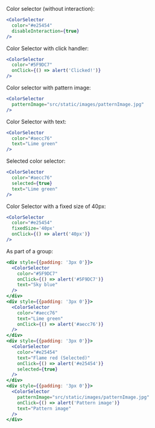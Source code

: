 Color selector (without interaction):

```jsx
<ColorSelector
  color="#e25454"
  disableInteraction={true}
/>
```

Color Selector with click handler:

```jsx
<ColorSelector
  color="#5F9DC7"
  onClick={() => alert('Clicked!')}
/>
```

Color selector with pattern image:

```jsx
<ColorSelector
  patternImage="src/static/images/patternImage.jpg"
/>
```

Color Selector with text:

```jsx
<ColorSelector
  color="#aecc76"
  text="Lime green"
/>
```

Selected color selector:

```jsx
<ColorSelector
  color="#aecc76"
  selected={true}
  text="Lime green"
/>
```

Color Selector with a fixed size of 40px:

```jsx
<ColorSelector
  color="#e25454"
  fixedSize='40px'
  onClick={() => alert('40px')}
/>
```

As part of a group:

```jsx
<div style={{padding: '3px 0'}}>
  <ColorSelector
    color="#5F9DC7"
    onClick={() => alert('#5F9DC7')}
    text="Sky blue"
  />
</div>
<div style={{padding: '3px 0'}}>
  <ColorSelector
    color="#aecc76"
    text="Lime green"
    onClick={() => alert('#aecc76')}
  />
</div>
<div style={{padding: '3px 0'}}>
  <ColorSelector
    color="#e25454"
    text="Flame red (Selected)"
    onClick={() => alert('#e25454')}
    selected={true}
  />
</div>
<div style={{padding: '3px 0'}}>
  <ColorSelector
    patternImage="src/static/images/patternImage.jpg"
    onClick={() => alert('Pattern image')}
    text="Pattern image"
  />
</div>
```
